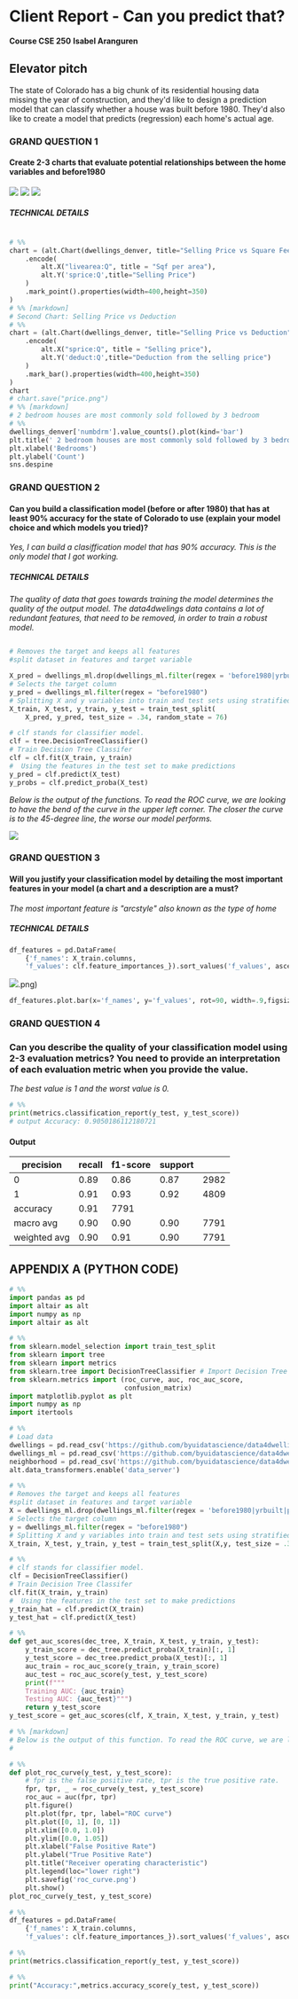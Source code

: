 # Client Report - Can you predict that?
__Course CSE 250__
__Isabel Aranguren__

## Elevator pitch

The state of Colorado has a big chunk of its residential housing data missing the year of construction, and they'd like to design a prediction model that can classify whether a house was built before 1980. They'd also like to create a model that predicts (regression) each home's actual age.

### GRAND QUESTION 1
#### Create 2-3 charts that evaluate potential relationships between the home variables and before1980

![](sqf.png)
![](bedroom.png)
![](price.png)

##### TECHNICAL DETAILS
```python 

# %%
chart = (alt.Chart(dwellings_denver, title="Selling Price vs Square Feet")
    .encode(
        alt.X("livearea:Q", title = "Sqf per area"),
        alt.Y('sprice:Q',title="Selling Price")
    )
    .mark_point().properties(width=400,height=350)
)
# %% [markdown]
# Second Chart: Selling Price vs Deduction
# %%
chart = (alt.Chart(dwellings_denver, title="Selling Price vs Deduction")
    .encode(
        alt.X("sprice:Q", title = "Selling price"),
        alt.Y('deduct:Q',title="Deduction from the selling price")
    )
    .mark_bar().properties(width=400,height=350)
)
chart
# chart.save("price.png")
# %% [markdown]
# 2 bedroom houses are most commonly sold followed by 3 bedroom
# %%
dwellings_denver['numbdrm'].value_counts().plot(kind='bar')
plt.title(' 2 bedroom houses are most commonly sold followed by 3 bedroom')
plt.xlabel('Bedrooms')
plt.ylabel('Count')
sns.despine

```

### GRAND QUESTION 2
#### Can you build a classification model (before or after 1980) that has at least 90% accuracy for the state of Colorado to use (explain your model choice and which models you tried)?

_Yes, I can build a clasiffication model that has 90% accuracy. This is the only model that I got working._

##### TECHNICAL DETAILS

_The quality of data that goes towards training the model determines the quality of the output model. The data4dwelings data contains a lot of redundant features, that need to be removed, in order to train a robust model._

```python 

# Removes the target and keeps all features
#split dataset in features and target variable

X_pred = dwellings_ml.drop(dwellings_ml.filter(regex = 'before1980|yrbuilt|parcel').columns, axis = 1)
# Selects the target column
y_pred = dwellings_ml.filter(regex = "before1980")
# Splitting X and y variables into train and test sets using stratified sampling
X_train, X_test, y_train, y_test = train_test_split(
    X_pred, y_pred, test_size = .34, random_state = 76)  

# clf stands for classifier model.
clf = tree.DecisionTreeClassifier()
# Train Decision Tree Classifer
clf = clf.fit(X_train, y_train)
#  Using the features in the test set to make predictions
y_pred = clf.predict(X_test)
y_probs = clf.predict_proba(X_test)

```
_Below is the output of the functions. To read the ROC curve, we are looking to have the bend of the curve in the upper left corner. The closer the curve is to the 45-degree line, the worse our model performs._

![](roc_curve.png)


### GRAND QUESTION 3
#### Will you justify your classification model by detailing the most important features in your model (a chart and a description are a must?

_The most important feature is "arcstyle" also known as the type of home_

##### TECHNICAL DETAILS

```python 
df_features = pd.DataFrame(
    {'f_names': X_train.columns, 
    'f_values': clf.feature_importances_}).sort_values('f_values', ascending = False)
```

![](df_features).png)

```python 
df_features.plot.bar(x='f_names', y='f_values', rot=90, width=.9,figsize=(20,10), title="Feature Importance Ranking")
```

### GRAND QUESTION 4
### Can you describe the quality of your classification model using 2-3 evaluation metrics? You need to provide an interpretation of each evaluation metric when you provide the value.

_The best value is 1 and the worst value is 0._

```python 
# %%
print(metrics.classification_report(y_test, y_test_score))
# output Accuracy: 0.9050186112180721
```

#### Output
| precision    | recall | f1-score | support |      |
|--------------|--------|----------|---------|------|
| 0            | 0.89   | 0.86     | 0.87    | 2982 |
| 1            | 0.91   | 0.93     | 0.92    | 4809 |
| accuracy     | 0.91   | 7791     |         |      |
| macro avg    | 0.90   | 0.90     | 0.90    | 7791 |
| weighted avg | 0.90   | 0.91     | 0.90    | 7791 |

## APPENDIX A (PYTHON CODE)
```python
# %%
import pandas as pd 
import altair as alt 
import numpy as np 
import altair as alt

# %%
from sklearn.model_selection import train_test_split
from sklearn import tree
from sklearn import metrics
from sklearn.tree import DecisionTreeClassifier # Import Decision Tree Classifier
from sklearn.metrics import (roc_curve, auc, roc_auc_score,
                             confusion_matrix)
import matplotlib.pyplot as plt
import numpy as np
import itertools

# %%
# Load data
dwellings = pd.read_csv('https://github.com/byuidatascience/data4dwellings/raw/master/data-raw/dwellings_denver/dwellings_denver.csv')
dwellings_ml = pd.read_csv('https://github.com/byuidatascience/data4dwellings/raw/master/data-raw/dwellings_ml/dwellings_ml.csv')
neighborhood = pd.read_csv('https://github.com/byuidatascience/data4dwellings/raw/master/data-raw/dwellings_neighborhoods_ml/dwellings_neighborhoods_ml.csv')
alt.data_transformers.enable('data_server')

# %%
# Removes the target and keeps all features
#split dataset in features and target variable
X = dwellings_ml.drop(dwellings_ml.filter(regex = 'before1980|yrbuilt|parcel').columns, axis = 1)
# Selects the target column
y = dwellings_ml.filter(regex = "before1980")
# Splitting X and y variables into train and test sets using stratified sampling
X_train, X_test, y_train, y_test = train_test_split(X,y, test_size = .33, random_state = 77)

# %%
# clf stands for classifier model.
clf = DecisionTreeClassifier()
# Train Decision Tree Classifer
clf.fit(X_train, y_train)
#  Using the features in the test set to make predictions
y_train_hat = clf.predict(X_train)
y_test_hat = clf.predict(X_test)

# %%
def get_auc_scores(dec_tree, X_train, X_test, y_train, y_test):
    y_train_score = dec_tree.predict_proba(X_train)[:, 1]
    y_test_score = dec_tree.predict_proba(X_test)[:, 1]
    auc_train = roc_auc_score(y_train, y_train_score)
    auc_test = roc_auc_score(y_test, y_test_score)    
    print(f"""
    Training AUC: {auc_train}
    Testing AUC: {auc_test}""")
    return y_test_score
y_test_score = get_auc_scores(clf, X_train, X_test, y_train, y_test)

# %% [markdown]
# Below is the output of this function. To read the ROC curve, we are looking to have the bend of the curve in the upper left corner. The closer the curve is to the 45-degree line, the worse our model performs.
# 

# %%
def plot_roc_curve(y_test, y_test_score): 
    # fpr is the false positive rate, tpr is the true positive rate.
    fpr, tpr, _ = roc_curve(y_test, y_test_score)
    roc_auc = auc(fpr, tpr)
    plt.figure()
    plt.plot(fpr, tpr, label="ROC curve")
    plt.plot([0, 1], [0, 1])
    plt.xlim([0.0, 1.0])
    plt.ylim([0.0, 1.05])
    plt.xlabel("False Positive Rate")
    plt.ylabel("True Positive Rate")
    plt.title("Receiver operating characteristic")
    plt.legend(loc="lower right")
    plt.savefig('roc_curve.png')
    plt.show() 
plot_roc_curve(y_test, y_test_score)

# %%
df_features = pd.DataFrame(
    {'f_names': X_train.columns, 
    'f_values': clf.feature_importances_}).sort_values('f_values', ascending = False)

# %%
print(metrics.classification_report(y_test, y_test_score))

# %%
print("Accuracy:",metrics.accuracy_score(y_test, y_test_score))



```